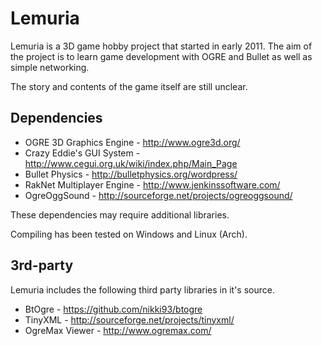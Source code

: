 Lemuria
=======

Lemuria is a 3D game hobby project that started in early 2011.
The aim of the project is to learn game development with OGRE
and Bullet as well as simple networking.

The story and contents of the game itself are still unclear.

Dependencies
------------

* OGRE 3D Graphics Engine - http://www.ogre3d.org/
* Crazy Eddie's GUI System - http://www.cegui.org.uk/wiki/index.php/Main_Page
* Bullet Physics - http://bulletphysics.org/wordpress/
* RakNet Multiplayer Engine - http://www.jenkinssoftware.com/
* OgreOggSound - http://sourceforge.net/projects/ogreoggsound/

These dependencies may require additional libraries.

Compiling has been tested on Windows and Linux (Arch).

3rd-party
---------

Lemuria includes the following third party libraries in it's
source.

* BtOgre - https://github.com/nikki93/btogre
* TinyXML - http://sourceforge.net/projects/tinyxml/
* OgreMax Viewer - http://www.ogremax.com/

